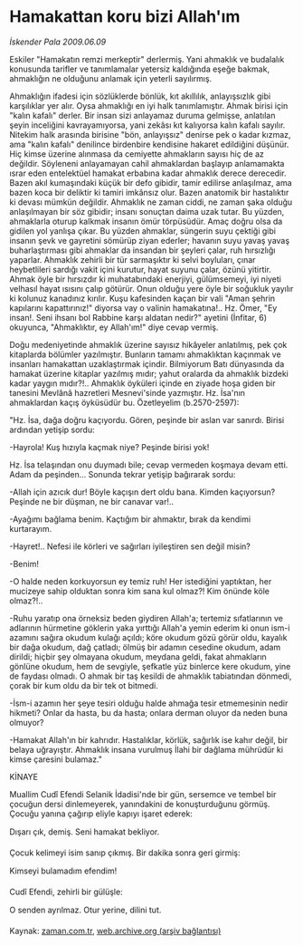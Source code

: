 # Hamakattan koru bizi Allah'ım

*İskender Pala 2009.06.09*

<tr><td class="metin" colspan="2" style="padding-top: 20px; padding-left: 5px; padding-right: 10px;">Eskiler "Hamakatın remzi merkeptir" derlermiş. Yani ahmaklık ve budalalık konusunda tarifler ve tanımlamalar yetersiz kaldığında eşeğe bakmak, ahmaklığın ne olduğunu anlamak için yeterli sayılırmış.</td></tr><tr><td class="metin" colspan="2" style="padding-top: 20px; padding-left: 5px; padding-right: 10px;"><p>Ahmaklığın ifadesi için sözlüklerde bönlük, kıt akıllılık, anlayışsızlık gibi karşılıklar yer alır. Oysa ahmaklığı en iyi halk tanımlamıştır. Ahmak birisi için "kalın kafalı" derler. Bir insan sizi anlayamaz duruma gelmişse, anlatılan şeyin inceliğini kavrayamıyorsa, yani zekâsı kıt kalıyorsa kalın kafalı sayılır. Nitekim halk arasında birisine "bön, anlayışsız" denirse pek o kadar kızmaz, ama "kalın kafalı" denilince birdenbire kendisine hakaret edildiğini düşünür. Hiç kimse üzerine alınmasa da cemiyette ahmakların sayısı hiç de az değildir. Söyleneni anlayamayan cahil ahmaklardan başlayıp anlamamakta ısrar eden entelektüel hamakat erbabına kadar ahmaklık derece derecedir. Bazen akıl kumaşındaki küçük bir defo gibidir, tamir edilirse anlaşılmaz, ama bazen koca bir deliktir ki tamiri imkânsız olur. Bazen anatomik bir hastalıktır ki devası mümkün değildir. Ahmaklık ne zaman ciddi, ne zaman şaka olduğu anlaşılmayan bir söz gibidir; insanı sonuçtan daima uzak tutar. Bu yüzden, ahmaklarla oturup kalkmak insanın ömür törpüsüdür. Amaç doğru olsa da gidilen yol yanlışa çıkar. Bu yüzden ahmaklar, süngerin suyu çektiği gibi insanın şevk ve gayretini sömürüp ziyan ederler; havanın suyu yavaş yavaş buharlaştırması gibi ahmaklar da insandan bir şeyleri çalar, ruh hırsızlığı yaparlar. Ahmaklık zehirli bir tür sarmaşıktır ki selvi boyluları, çınar heybetlileri sardığı vakit içini kurutur, hayat suyunu çalar, özünü yitirtir. Ahmak öyle bir hırsızdır ki muhatabındaki enerjiyi, gülümsemeyi, iyi niyeti velhasıl hayat ısısını çalıp götürür. Onun olduğu yere öyle bir soğukluk yayılır ki kolunuz kanadınız kırılır. Kuşu kafesinden kaçan bir vali "Aman şehrin kapılarını kapattırınız!" diyorsa vay o valinin hamakatına!.. Hz. Ömer, "Ey insan!. Seni ihsanı bol Rabbine karşı aldatan nedir?" ayetini (İnfitar, 6) okuyunca, "Ahmaklıktır, ey Allah'ım!" diye cevap vermiş.
<p> Doğu medeniyetinde ahmaklık üzerine sayısız hikâyeler anlatılmış, pek çok kitaplarda bölümler yazılmıştır. Bunların tamamı ahmaklıktan kaçınmak ve insanları hamakattan uzaklaştırmak içindir. Bilmiyorum Batı dünyasında da hamakat üzerine kitaplar yazılmış mıdır; yahut oralarda da ahmaklık bizdeki kadar yaygın mıdır?!.. Ahmaklık öyküleri içinde en ziyade hoşa giden bir tanesini Mevlânâ hazretleri Mesnevi'sinde yazmıştır. Hz. İsa'nın ahmaklardan kaçış öyküsüdür bu. Özetleyelim (b.2570-2597):
<p> "Hz. İsa, dağa doğru kaçıyordu. Gören, peşinde bir aslan var sanırdı. Birisi ardından yetişip sordu:
<p> -Hayrola! Kuş hızıyla kaçmak niye? Peşinde birisi yok!
<p> Hz. İsa telaşından onu duymadı bile; cevap vermeden koşmaya devam etti. Adam da peşinden... Sonunda tekrar yetişip bağırarak sordu:
<p> -Allah için azıcık dur! Böyle kaçışın dert oldu bana. Kimden kaçıyorsun? Peşinde ne bir düşman, ne bir canavar var!..
<p> -Ayağımı bağlama benim. Kaçtığım bir ahmaktır, bırak da kendimi kurtarayım.
<p> -Hayret!.. Nefesi ile körleri ve sağırları iyileştiren sen değil misin?
<p> -Benim!
<p> -O halde neden korkuyorsun ey temiz ruh! Her istediğini yaptıktan, her mucizeye sahip olduktan sonra kim sana kul olmaz?! Kim önünde köle olmaz?!..
<p> -Ruhu yaratıp ona örneksiz beden giydiren Allah'a; tertemiz sıfatlarının ve adlarının hürmetine göklerin yaka yırttığı Allah'a yemin ederim ki onun ism-i azamını sağıra okudum kulağı açıldı; köre okudum gözü görür oldu, kayalık bir dağa okudum, dağ çatladı; ölmüş bir adamın cesedine okudum, adam dirildi; hiçbir şey olmayana okudum, meydana geldi, fakat ahmakların gönlüne okudum, hem de sevgiyle, şefkatle yüz binlerce kere okudum, yine de faydası olmadı. O ahmak bir taş kesildi de ahmaklık tabiatından dönmedi, çorak bir kum oldu da bir tek ot bitmedi.
<p> -İsm-i azamın her şeye tesiri olduğu halde ahmağa tesir etmemesinin nedir hikmeti? Onlar da hasta, bu da hasta; onlara derman oluyor da neden buna olmuyor?
<p> -Hamakat Allah'ın bir kahrıdır. Hastalıklar, körlük, sağırlık ise kahır değil, bir belaya uğrayıştır. Ahmaklık insana vurulmuş İlahi bir dağlama mührüdür ki kimse çaresini bulamaz."
<p>KİNAYE
<p>Muallim Cudî Efendi Selanik İdadisi'nde bir gün, sersemce ve tembel bir çocuğun dersi dinlemeyerek, yanındakini de konuşturduğunu görmüş. Çocuğu yanına çağırıp eliyle kapıyı işaret ederek:
<p> Dışarı çık, demiş. Seni hamakat bekliyor.
<p> Çocuk kelimeyi isim sanıp çıkmış. Bir dakika sonra geri girmiş:
<p> Kimseyi bulamadım efendim!
<p> Cudî Efendi, zehirli bir gülüşle:
<p> O senden ayrılmaz. Otur yerine, dilini tut. <br/></p></p></p></p></p></p></p></p></p></p></p></p></p></p></p></p></p></p></p></p></td></tr>

Kaynak: [zaman.com.tr](http://zaman.com.tr/yazar.do?yazino=856857), [web.archive.org (arşiv bağlantısı)](http://web.archive.org/web/20090904154151/http://www.zaman.com.tr:80/yazar.do?yazino=856857)
